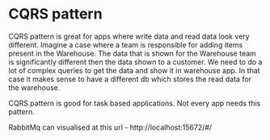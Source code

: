 # CQRS pattern

CQRS pattern is great for apps where write data and read data look very different. 
Imagine a case where a team is responsible for adding items present in the Warehouse. 
The data that is shown for the Warehouse team is significantly different then the data shown to a customer.
We need to do a lot of complex queries to get the data and show it in warehouse app. 
In that case it makes sense to have a different db which stores the read data for the warehouse. 


CQRS pattern is good for task based applications. Not every app needs this pattern. 


RabbitMq can visualised at this url - http://localhost:15672/#/